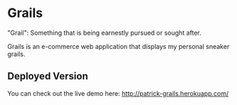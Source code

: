 # Grails

"Grail": Something that is being earnestly pursued or sought after.  
  
Grails is an e-commerce web application that displays my personal sneaker grails.  

## Deployed Version
You can check out the live demo here: http://patrick-grails.herokuapp.com/  
